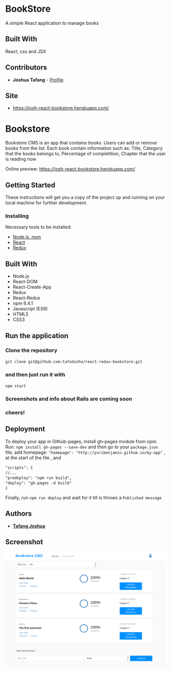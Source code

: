 # BookStore

A simple React application to manage books

## Built With

React, css and JSX

## Contributors

* **Joshua Tafang**  - [Profile](https://github.com/tafodinho)

## Site

* https://josh-react-bookstore.herokuapp.com/




# Bookstore

Bookstore CMS is an app that contains books. Users can add or remove books from the list. Each book contain information such as: Title, Category that the books belongs to, Percentage of completition, Chapter that the user is reading now

Online preview: https://josh-react-bookstore.herokuapp.com/

## Getting Started

These instructions will get you a copy of the project up and running on your local machine for further development.

### Installing

Necessary tools to be installed: 
* [Node.js, npm](https://www.npmjs.com/get-npm)
* [React](https://www.codecademy.com/articles/react-setup-i)
* [Redux](https://redux.js.org/introduction/installation)

## Built With

* Node.js
* React-DOM
* React-Create-App
* Redux
* React-Redux
* npm 6.4.1
* Javascript (ES6)
* HTML5
* CSS3

## Run the application
### Clone the repository
`git clone git@github.com:tafodinho/react-redux-bookstore.git`
### and then just run it with 
`npm start`

### Screenshots and info about Rails are coming soon
### cheers!

## Deployment

To deploy your app in Github-pages, install gh-pages module from npm.
Run: `npm install gh-pages --save-dev` and then go to your `package.json` file,
add homepage: `"homepage": "http://yuribenjamin.github.io/my-app"` , at the start of the file , 
and 
```
"scripts": {
//...
"predeploy": "npm run build",
"deploy": "gh-pages -d build"
}
```
Finally, run `npm run deploy` and wait for it till is throws a `Published message`

## Authors

* **[Tafang Joshua](https://github.com/tafodinho)**

## Screenshot

![screenshot](https://github.com/tafodinho/react-redux-bookstore/blob/master/public/Screenshot%20from%202019-11-08%2017-41-14.png)
